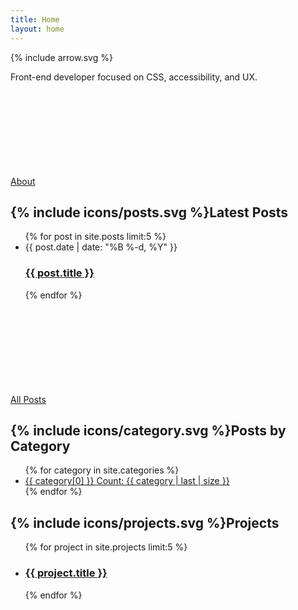 ```yaml
---
title: Home
layout: home
---
```


{% include arrow.svg %}
<div class="contain">
	<div class="intro">
		<p>Front-end developer focused on CSS, accessibility, and UX.</p>
		<a class="more" href="/about">About<svg class="more-icon"><use xlink:href="#arrow"></use></svg></a>
	</div>
	<div class="home-posts">
		<h2>{% include icons/posts.svg %}Latest Posts</h2>
		<ul class="post-list">
			{% for post in site.posts limit:5 %}
			<li>
				<span class="post-meta">{{ post.date | date: "%B %-d, %Y" }}</span>
				<h3 class="post-title">
					<a class="post-link" href="{{ post.url | prepend: site.baseurl }}">{{ post.title }}</a>
				</h3>
			</li>
			{% endfor %}
		</ul>
		<a class="more" href="/posts">All Posts<svg class="more-icon"><use xlink:href="#arrow"></use></svg></a>
	</div>
	<div class="home-categories">
		<h2>{% include icons/category.svg %}Posts by Category</h2>
		<ul class="categories-list">
			{% for category in site.categories %}
			<li><a href="/category/{{ category[0] | downcase }}">{{ category[0] }} <span class="category-count"><span class="screen-reader-text">Count: </span>{{ category | last | size }}</span></a></li>
			{% endfor %}
		</ul>
	</div>
	<div class="home-projects">
		<h2>{% include icons/projects.svg %}Projects</h2>
		<ul class="project-list">
			{% for project in site.projects limit:5 %}
			<li>
				<h3 class="project-title">
					<a class="project-link" href="{{ project.url | prepend: site.baseurl }}">{{ project.title }}</a>
				</h3>
			</li>
			{% endfor %}
		</ul>
	</div>
</div>